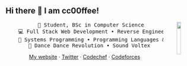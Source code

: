 ## Hi there 👋 I am cc00ffee!

<div align="center">
<img src="https://avatars.githubusercontent.com/u/24800958?v=4" width="15%" align="right" />
<pre>
    💼 Student, BSc in Computer Science
    💻 Full Stack Web Development • Reverse Engineering • Game Development
    📖 Systems Programming • Programming Languages & Translators
    🎵 Dance Dance Revolution • Sound Voltex 
</pre>

[My website](https://hotlatte.me) ·
[Twitter](https://twitter.com/_cc00ffee) ·
[Codechef](https://www.codechef.com/users/cc0ffee) ·
[Codeforces](https://codeforces.com/profile/cc00ffee)
  
</div>
